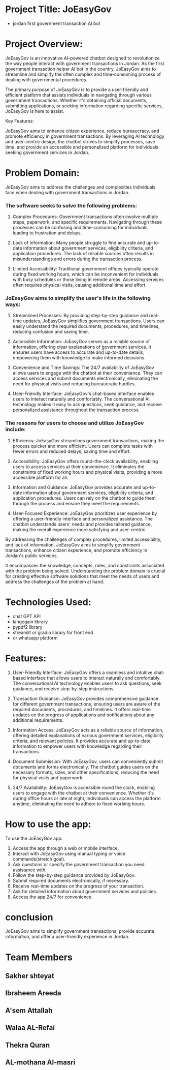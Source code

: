 

# Project Title: JoEasyGov
   - jordan first government transaction AI bot 


# Project Overview:


JoEasyGov is an innovative AI-powered chatbot designed to revolutionize the way people interact with government transactions in Jordan. As the first government transaction helper AI bot in the country, JoEasyGov aims to streamline and simplify the often complex and time-consuming process of dealing with governmental procedures.


The primary purpose of JoEasyGov is to provide a user-friendly and efficient platform that assists individuals in navigating through various government transactions. Whether it's obtaining official documents, submitting applications, or seeking information regarding specific services, JoEasyGov is here to assist.

Key Features:


JoEasyGov aims to enhance citizen experience, reduce bureaucracy, and promote efficiency in government transactions. By leveraging AI technology and user-centric design, the chatbot strives to simplify processes, save time, and provide an accessible and personalized platform for individuals seeking government services in Jordan.



# Problem Domain:

JoEasyGov aims to address the challenges and complexities individuals face when dealing with government transactions in Jordan.


### The software seeks to solve the following problems:

1. Complex Procedures: Government transactions often involve multiple steps, paperwork, and specific requirements. Navigating through these processes can be confusing and time-consuming for individuals, leading to frustration and delays.

2. Lack of Information: Many people struggle to find accurate and up-to-date information about government services, eligibility criteria, and application procedures. The lack of reliable sources often results in misunderstandings and errors during the transaction process.

3. Limited Accessibility: Traditional government offices typically operate during fixed working hours, which can be inconvenient for individuals with busy schedules or those living in remote areas. Accessing services often requires physical visits, causing additional time and effort.

### JoEasyGov aims to simplify the user's life in the following ways:

1. Streamlined Processes: By providing step-by-step guidance and real-time updates, JoEasyGov simplifies government transactions. Users can easily understand the required documents, procedures, and timelines, reducing confusion and saving time.

2. Accessible Information: JoEasyGov serves as a reliable source of information, offering clear explanations of government services. It ensures users have access to accurate and up-to-date details, empowering them with knowledge to make informed decisions.

3. Convenience and Time Savings: The 24/7 availability of JoEasyGov allows users to engage with the chatbot at their convenience. They can access services and submit documents electronically, eliminating the need for physical visits and reducing bureaucratic hurdles.

4. User-Friendly Interface: JoEasyGov's chat-based interface enables users to interact naturally and comfortably. The conversational AI technology makes it easy to ask questions, seek guidance, and receive personalized assistance throughout the transaction process.

### The reasons for users to choose and utilize JoEasyGov include:

1. Efficiency: JoEasyGov streamlines government transactions, making the process quicker and more efficient. Users can complete tasks with fewer errors and reduced delays, saving time and effort.

2. Accessibility: JoEasyGov offers round-the-clock availability, enabling users to access services at their convenience. It eliminates the constraints of fixed working hours and physical visits, providing a more accessible platform for all.

3. Information and Guidance: JoEasyGov provides accurate and up-to-date information about government services, eligibility criteria, and application procedures. Users can rely on the chatbot to guide them through the process and ensure they meet the requirements.

4. User-Focused Experience: JoEasyGov prioritizes user experience by offering a user-friendly interface and personalized assistance. The chatbot understands users' needs and provides tailored guidance, making the overall experience more satisfying and user-centric.

By addressing the challenges of complex procedures, limited accessibility, and lack of information, JoEasyGov aims to simplify government transactions, enhance citizen experience, and promote efficiency in Jordan's public services.


   It encompasses the knowledge, concepts, rules, and constraints associated with the problem being solved. Understanding the problem domain is crucial for creating effective software solutions that meet the needs of users and address the challenges of the problem at hand.


# Technologies Used:
   - chat GPT API
   - langcgain library
   - pypdf2 library
   - streamlit or gradio library for front end 
   - or whatsapp platform 

# Features:
1. User-Friendly Interface: JoEasyGov offers a seamless and intuitive chat-based interface that allows users to interact naturally and comfortably. The conversational AI technology enables users to ask questions, seek guidance, and receive step-by-step instructions.

2. Transaction Guidance: JoEasyGov provides comprehensive guidance for different government transactions, ensuring users are aware of the required documents, procedures, and timelines. It offers real-time updates on the progress of applications and notifications about any additional requirements.

3. Information Access: JoEasyGov acts as a reliable source of information, offering detailed explanations of various government services, eligibility criteria, and relevant policies. It provides accurate and up-to-date information to empower users with knowledge regarding their transactions.

4. Document Submission: With JoEasyGov, users can conveniently submit documents and forms electronically. The chatbot guides users on the necessary formats, sizes, and other specifications, reducing the need for physical visits and paperwork.

5. 24/7 Availability: JoEasyGov is accessible round the clock, enabling users to engage with the chatbot at their convenience. Whether it's during office hours or late at night, individuals can access the platform anytime, eliminating the need to adhere to fixed working hours.


  
# How to use the app:
To use the JoEasyGov app:

1. Access the app through a web or mobile interface.
2. Interact with JoEasyGov using manual typing or voice commands(stretch goal).
3. Ask questions or specify the government transaction you need assistance with.
4. Follow the step-by-step guidance provided by JoEasyGov.
5. Submit required documents electronically, if necessary.
6. Receive real-time updates on the progress of your transaction.
7. Ask for detailed information about government services and policies.
8. Access the app 24/7 for convenience.
 
 # conclusion 
JoEasyGov aims to simplify government transactions, provide accurate information, and offer a user-friendly experience in Jordan.


# Team Members

## Sakher shteyat 
## Ibraheem Areeda 
## A'sem Attallah 
## Walaa AL-Refai
## Thekra Quran
## AL-mothana Al-masri 

